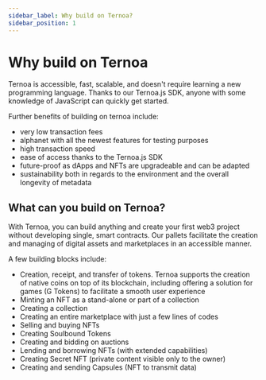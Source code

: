 ```yaml
---
sidebar_label: Why build on Ternoa?
sidebar_position: 1
---
```


# Why build on Ternoa

Ternoa is accessible, fast, scalable, and doesn't require learning a new programming language. Thanks to our Ternoa.js SDK, anyone with some knowledge of JavaScript can quickly get started. 

Further benefits of building on ternoa include: 
- very low transaction fees 
- alphanet with all the newest features for testing purposes 
- high transaction speed 
- ease of access thanks to the Ternoa.js SDK 
- future-proof as dApps and NFTs are upgradeable and can be adapted
- sustainability both in regards to the environment and the overall longevity of metadata 


## What can you build on Ternoa?

With Ternoa, you can build anything and create your first web3 project without developing single, smart contracts. Our pallets facilitate the creation and managing of digital assets and marketplaces in an accessible manner. 

A few building blocks include: 
- Creation, receipt, and transfer of tokens. Ternoa supports the creation of native coins on top of its blockchain, including offering a solution for games (G Tokens) to facilitate a smooth user experience
- Minting an NFT as a stand-alone or part of a collection
- Creating a collection
- Creating an entire marketplace with just a few lines of codes
- Selling and buying NFTs 
- Creating Soulbound Tokens 
- Creating and bidding on auctions 
- Lending and borrowing NFTs (with extended capabilities)
- Creating Secret NFT (private content visible only to the owner)
- Creating and sending Capsules (NFT to transmit data)




